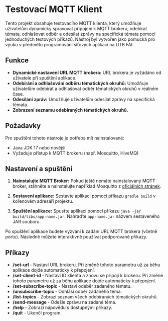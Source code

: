 # Testovací MQTT Klient

Tento projekt obsahuje testovacího MQTT klienta, který umožňuje uživatelům dynamicky spravovat připojení k MQTT brokeru, odebírat témata, odhlašovat odběr a odesílat zprávy na specifická témata pomocí jednoduchých textových příkazů. Nástroj byl vytvořen jako pomucká pro výuku v předmětu programování síťových aplikací na UTB FAI.

## Funkce

- **Dynamické nastavení URL MQTT brokera:** URL brokera je vyžádáno od uživatele při spuštění aplikace.
- **Odebírání a odhlašování odběru tématických okruhů:** Umožňuje uživatelům odebírat a odhlašovat odběr tématických okruhů v reálném čase.
- **Odesílání zpráv:** Umožňuje uživatelům odesílat zprávy na specifická témata.
- **Zobrazení seznamu odebíraných tématických okruhů.**

## Požadavky

Pro spuštění tohoto nástroje je potřeba mít nainstalované:

- Java JDK 17 nebo novější
- Vyžaduje přístup k MQTT brokeru (např. Mosquitto, HiveMQ)

## Nastavení a spuštění

1. **Nainstalujte MQTT Broker:** Pokud ještě nemáte nainstalovaný MQTT broker, stáhněte a nainstalujte například Mosquitto z [oficiálních stránek](https://mosquitto.org/download/).

2. **Sestavení aplikace:** Sestavte aplikaci pomocí příkazu `gradle build` v kořenovém adresáři projektu.

3. **Spuštění aplikace:** Spusťte aplikaci pomocí příkazu `java -jar build/libs/app-name.jar`. Nahraďte `app-name.jar` názvem sestaveného JAR souboru.

Po spuštění aplikace budete vyzváni k zadání URL MQTT brokera (včetně portu). Následně můžete interaktivně používat podporované příkazy.

## Příkazy

- **/set-url <broaker-url>** - Nastaví URL brokeru. Při změně tohoto parametru už za běhu aplikace dojde automaticky k přepojení.
- **/set-client-id <client-id>** - Nastaví ID klienta a znovu se připojí k brokeru. Při změně tohoto parametru už za běhu aplikace dojde automaticky k přepojení.
- **/set-subscribe-topic <topic>** - Nastaví odeběr zadaného tématu.
- **/unsubscribe-topic <topic>** - Odhlásí odběr zadaného téma.
- **/list-topics** - Zobrazí seznam všech odebíraných tématických okruhů.
- **/send-message <topic> <message>** - Odešle zprávu na zadané téma.
- **/help** - Zobrazí nápovědu s dostupnými příkazy.
- **/quit** - Ukončí program.
